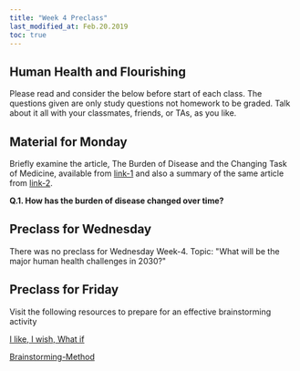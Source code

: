 ```yaml
---
title: "Week 4 Preclass"
last_modified_at: Feb.20.2019
toc: true
---
```


## Human Health and Flourishing
Please read and consider the below before start of each class.
The questions given are only study questions not homework to be graded.
Talk about it all with your classmates, friends, or TAs, as you like.

## Material for Monday

Briefly examine the article, The Burden of Disease and the Changing Task of Medicine, available from [link-1](https://www.nejm.org/doi/full/10.1056/NEJMp1113569) and also a summary of the same article from [link-2](https://www.businessinsider.com/leading-causes-of-death-from-1900-2010-2012-6?op=1).  

**Q.1. How has the burden of disease changed over time?**

## Preclass for Wednesday

There was no preclass for Wednesday Week-4. 
Topic: "What will be the major human health challenges in 2030?"

## Preclass for Friday 

Visit the following resources to prepare for an effective brainstorming activity

[I like, I wish, What if](https://dschool-old.stanford.edu/wp-content/themes/dschool/method-cards/i-like-i-wish-what-if.pdf)

[Brainstorming-Method](https://dschool-old.stanford.edu/sandbox/groups/dstudio/wiki/2fced/attachments/660d8/Brainstorming-Method.pdf?sessionID=d07c198d92501ebb3eee4ff3da193b387130fcbf)
